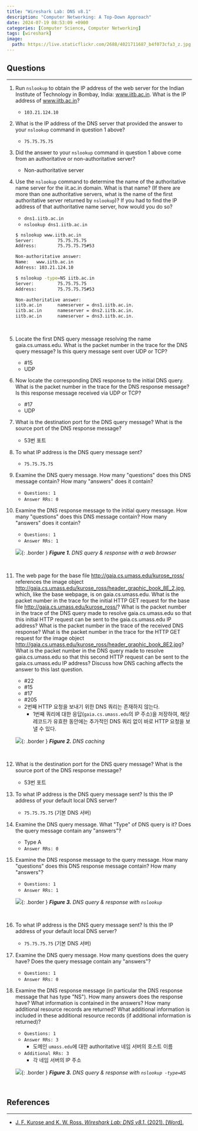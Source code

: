 ```yaml
---
title: "Wireshark Lab: DNS v8.1"
description: "Computer Networking: A Top-Down Approach"
date: 2024-07-19 08:53:09 +0900
categories: [Computer Science, Computer Networking]
tags: [wireshark]
image:
  path: https://live.staticflickr.com/2688/4021711687_b4f073cfa3_z.jpg
---
```


## Questions

---

1. Run `nslookup` to obtain the IP address of the web server for the Indian Institute of Technology in Bombay, India: www.iitb.ac.in. What is the IP address of www.iitb.ac.in?
   - `103.21.124.10`

2. What is the IP address of the DNS server that provided the answer to your `nslookup` command in question 1 above?
   - `75.75.75.75`

3. Did the answer to your `nslookup` command in question 1 above come from an authoritative or non-authoritative server?
   - Non-authoritative server

4. Use the `nslookup` command to determine the name of the authoritative name server for the iit.ac.in domain. What is that name? (If there are more than one authoritative servers, what is the name of the first authoritative server returned by `nslookup`)? If you had to find the IP address of that authoritative name server, how would you do so?
   - `dns1.iitb.ac.in`
   - `nslookup dns1.iitb.ac.in`

   ```bash
   $ nslookup www.iitb.ac.in
   Server:         75.75.75.75
   Address:        75.75.75.75#53

   Non-authoritative answer:
   Name:   www.iitb.ac.in
   Address: 103.21.124.10

   $ nslookup -type=NS iitb.ac.in
   Server:         75.75.75.75
   Address:        75.75.75.75#53

   Non-authoritative answer:
   iitb.ac.in      nameserver = dns1.iitb.ac.in.
   iitb.ac.in      nameserver = dns2.iitb.ac.in.
   iitb.ac.in      nameserver = dns3.iitb.ac.in.
   ```

   <br>

5. Locate the first DNS query message resolving the name gaia.cs.umass.edu. What is the packet number in the trace for the DNS query message? Is this query message sent over UDP or TCP?
   - #15
   - UDP

6. Now locate the corresponding DNS response to the initial DNS query. What is the packet number in the trace for the DNS response message? Is this response message received via UDP or TCP?
   - #17
   - UDP

7. What is the destination port for the DNS query message? What is the source port of the DNS response message?
   - 53번 포트

8. To what IP address is the DNS query message sent?
   - `75.75.75.75`

9. Examine the DNS query message. How many "questions" does this DNS message contain? How many "answers" does it contain?
   - `Questions: 1`
   - `Answer RRs: 0`

10. Examine the DNS response message to the initial query message. How many "questions" does this DNS message contain? How many "answers" does it contain?
    - `Questions: 1`
    - `Answer RRs: 1`

    ![](/posts/20240719/query-browser.png){: .border }
    _**Figure 1.** DNS query & response with a web browser_

    <br>

11. The web page for the base file http://gaia.cs.umass.edu/kurose_ross/ references the image object http://gaia.cs.umass.edu/kurose_ross/header_graphic_book_8E_2.jpg, which, like the base webpage, is on gaia.cs.umass.edu. What is the packet number in the trace for the initial HTTP GET request for the base file http://gaia.cs.umass.edu/kurose_ross/? What is the packet number in the trace of the DNS query made to resolve gaia.cs.umass.edu so that this initial HTTP request can be sent to the gaia.cs.umass.edu IP address? What is the packet number in the trace of the received DNS response? What is the packet number in the trace for the HTTP GET request for the image object http://gaia.cs.umass.edu/kurose_ross/header_graphic_book_8E2.jpg? What is the packet number in the DNS query made to resolve gaia.cs.umass.edu so that this second HTTP request can be sent to the gaia.cs.umass.edu IP address? Discuss how DNS caching affects the answer to this last question.
    - #22
    - #15
    - #17
    - #205
    - 2번째 HTTP 요청을 보내기 위한 DNS 쿼리는 존재하지 않는다.
        - 1번째 쿼리에 대한 응답(`gaia.cs.umass.edu`의 IP 주소)을 저장하여, 해당 레코드가 유효한 동안에는 추가적인 DNS 쿼리 없이 바로 HTTP 요청을 보낼 수 있다.

    ![](/posts/20240719/caching.png){: .border }
    _**Figure 2.** DNS caching_

    <br>

12. What is the destination port for the DNS query message? What is the source port of the DNS response message?
    - 53번 포트

13. To what IP address is the DNS query message sent? Is this the IP address of your default local DNS server?
    - `75.75.75.75` (기본 DNS 서버)

14. Examine the DNS query message. What "Type" of DNS query is it? Does the query message contain any "answers"?
    - Type A
    - `Answer RRs: 0`

15. Examine the DNS response message to the query message. How many "questions" does this DNS response message contain? How many "answers"?
    - `Questions: 1`
    - `Answer RRs: 1`

    ![](/posts/20240719/query-nslookup.png){: .border }
    _**Figure 3.** DNS query & response with `nslookup`_

    <br>

16. To what IP address is the DNS query message sent? Is this the IP address of your default local DNS server?
    - `75.75.75.75` (기본 DNS 서버)

17. Examine the DNS query message. How many questions does the query have? Does the query message contain any "answers"?
    - `Questions: 1`
    - `Answer RRs: 0`

18. Examine the DNS response message (in particular the DNS response message that has type "NS"). How many answers does the response have? What information is contained in the answers? How many additional resource records are returned? What additional information is included in these additional resource records (if additional information is returned)?
    - `Questions: 1`
    - `Answer RRs: 3`
      - 도메인 `umass.edu`에 대한 authoritative 네임 서버의 호스트 이름
    - `Additional RRs: 3`
      - 각 네임 서버의 IP 주소

    ![](/posts/20240719/query-nslookup-ns.png){: .border }
    _**Figure 3.** DNS query & response with `nslookup -type=NS`_

    <br>

## References

---

- [J. F. Kurose and K. W. Ross. _Wireshark Lab: DNS v8.1_. (2021). [Word].](https://www-net.cs.umass.edu/wireshark-labs/Wireshark_DNS_v8.1.doc)
